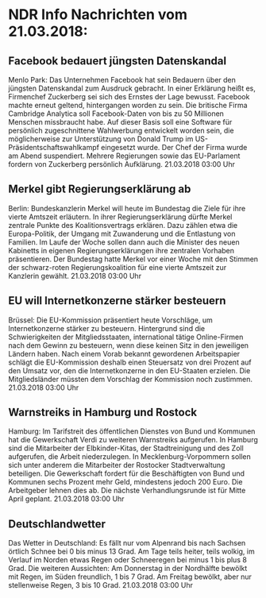 # NDR Info Nachrichten vom 21.03.2018:


## Facebook bedauert jüngsten Datenskandal
Menlo Park:	Das Unternehmen Facebook hat sein Bedauern über den jüngsten Datenskandal zum Ausdruck gebracht. In einer Erklärung heißt es, Firmenchef Zuckerberg sei sich des Ernstes der Lage bewusst. Facebook machte erneut geltend, hintergangen worden zu sein. Die britische Firma Cambridge Analytica soll Facebook-Daten von bis zu 50 Millionen Menschen missbraucht habe. Auf dieser Basis soll eine Software für persönlich zugeschnittene Wahlwerbung entwickelt worden sein, die möglicherweise zur Unterstützung von Donald Trump im US-Präsidentschaftswahlkampf eingesetzt wurde. Der Chef der Firma wurde am Abend suspendiert. Mehrere Regierungen sowie das EU-Parlament fordern von Zuckerberg persönlich Aufklärung. 21.03.2018 03:00 Uhr 

## Merkel gibt Regierungserklärung ab
Berlin:	Bundeskanzlerin Merkel will heute im Bundestag die Ziele für ihre vierte Amtszeit erläutern. In ihrer Regierungserklärung dürfte Merkel zentrale Punkte des Koalitionsvertrags erklären. Dazu zählen etwa die Europa-Politik, der Umgang mit Zuwanderung und die Entlastung von Familien. Im Laufe der Woche sollen dann auch die Minister des neuen Kabinetts in eigenen Regierungserklärungen ihre zentralen Vorhaben präsentieren. Der Bundestag hatte Merkel vor einer Woche mit den Stimmen der schwarz-roten Regierungskoalition für eine vierte Amtszeit zur Kanzlerin gewählt. 21.03.2018 03:00 Uhr 

## EU will Internetkonzerne stärker besteuern
Brüssel: Die EU-Kommission präsentiert heute Vorschläge, um Internetkonzerne stärker zu besteuern. Hintergrund sind die Schwierigkeiten der Mitgliedsstaaten, international tätige Online-Firmen nach dem Gewinn zu besteuern, wenn diese keinen Sitz in den jeweiligen Ländern haben. Nach einem Vorab bekannt gewordenen Arbeitspapier schlägt die EU-Kommission deshalb einen Steuersatz von drei Prozent auf den Umsatz vor, den die Internetkonzerne in den EU-Staaten erzielen. Die Mitgliedsländer müssten dem Vorschlag der Kommission noch zustimmen. 21.03.2018 03:00 Uhr 

## Warnstreiks in Hamburg und Rostock
Hamburg:	Im Tarifstreit des öffentlichen Dienstes von Bund und Kommunen hat die Gewerkschaft Verdi zu weiteren Warnstreiks aufgerufen. In Hamburg sind die Mitarbeiter der Elbkinder-Kitas, der Stadtreinigung und des Zoll aufgerufen, die Arbeit niederzulegen. In Mecklenburg-Vorpommern sollen sich unter anderem die Mitarbeiter der Rostocker Stadtverwaltung beteiligen. Die Gewerkschaft fordert für die Beschäftigten von Bund und Kommunen sechs Prozent mehr Geld, mindestens jedoch 200 Euro. Die Arbeitgeber lehnen dies ab. Die nächste Verhandlungsrunde ist für Mitte April geplant. 21.03.2018 03:00 Uhr 

## Deutschlandwetter
Das Wetter in Deutschland: Es fällt nur vom Alpenrand bis nach Sachsen örtlich Schnee bei 0 bis minus 13 Grad. Am Tage teils heiter, teils wolkig, im Verlauf im Norden etwas Regen oder Schneeregen bei minus 1 bis plus 8 Grad. Die weiteren Aussichten: Am Donnerstag in der Nordhälfte bewölkt mit Regen, im Süden freundlich, 1 bis 7 Grad. Am Freitag bewölkt, aber nur stellenweise Regen, 3 bis 10 Grad. 21.03.2018 03:00 Uhr 
